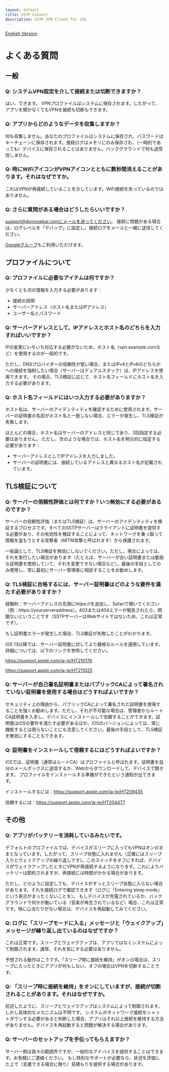 ```yaml
---
layout: default
title: SSTP Connect
description: SSTP VPN Client for iOS
---
```


[English Version](help.html)

# よくある質問

## 一般

### Q: システムVPN設定を介して接続または切断できますか？

はい、できます。 VPNプロファイルはシステムに保存されます。したがって、アプリを開かなくてもVPNを接続も切断もできます。

### Q: アプリからどのようなデータを収集しますか？

何も収集しません。あなたのプロファイルはシステムに保存され、パスワードはキーチェーンに保存されます。接続ログはメモリにのみ保存され、（一時的であっても）デバイスに保存されることはありません。バックグラウンドで何も送受信しません。

### Q: 時にWiFiアイコンがVPNアイコンとともに数秒間消えることがあります。それはなぜですか。

これはVPNが再接続していることを示しています。WiFi接続を失っているのではありません。

### Q: さらに質問がある場合はどうしたらいいですか？

support@domosekai.comにメールを送ってください。
接続に問題がある場合は、ログレベルを「デバッグ」に設定し、接続ログをメールと一緒に送信してください。

[Googleグループ](https://groups.google.com/g/sstp-connect)もご利用いただけます。

## プロファイルについて

### Q: プロファイルに必要なアイテムは何ですか？

少なくとも次の情報を入力する必要があります：
  - 接続の説明
  - サーバーアドレス（ホスト名またはIPアドレス）
  - ユーザー名とパスワード

### Q: サーバーアドレスとして、IPアドレスとホスト名のどちらを入力すればいいですか？

IPの変更にいちいち対応する必要がないため、ホスト名（vpn.example.comなど）を使用するのが一般的です。

ただし、DNSプロバイダーの信頼性が低い場合、またはIPv4とIPv6のどちらかへの接続を強制したい場合（サーバーはデュアルスタック）は、IPアドレスを使用できます。
その場合、TLS検証に応じて、ホスト名フィールドにホスト名を入力する必要があります。

### Q: ホスト名フィールドにはいつ入力する必要がありますか？

ホスト名は、サーバーのアイデンティティを確認するために使用されます。サーバーの証明書の名前がホスト名と一致しない場合、エラーが発生し、TLS検証が失敗します。

ほとんどの場合、ホスト名はサーバーのアドレスと同じであり、2回指定する必要はありません。
ただし、次のような場合では、ホスト名を明示的に指定する必要があります：
  - サーバーアドレスとしてIPアドレスを入力しました。
  - サーバーの証明書には、接続しているアドレスと異なるホスト名が記載されています。

## TLS検証について

### Q: サーバーの信頼性評価とは何ですか？いつ無効にする必要があるのですか？

サーバーの信頼性評価（またはTLS検証）は、サーバーのアイデンティティを検証するプロセスです。すべてのSSTPサーバーはクライアントに証明書を提供する必要があり、その有効性を検証することによって、ネットワークを乗っ取って情報を盗もうとする攻撃者（MITM攻撃と呼ばれます）から保護されます。

一般論として、TLS検証を無効にしないでください。ただし、場合によっては、それを実行したい場合があります（たとえば、サーバーが古い証明書または脆弱な証明書を使用していて、それを変更できない場合など）。最後の手段としてのみ使用し、常に最初にサーバー管理者に相談することをお勧めします。

### Q: TLS検証に合格するには、サーバー証明書はどのような要件を満たす必要がありますか？

経験則：サーバーアドレスの先頭にhttps\://を追加し、Safariで開いてください（例：https\://yourserveraddress）。403または404エラーが報告されたら、問題ないということです（SSTPサーバーはWebサイトではないため、これは正常です）。

もし証明書エラーが発生した場合、TLS検証が失敗したことがわかります。

iOS 13以降では、サーバー証明書に対してより厳格なルールを適用しています。詳細については、以下のリンクを参照してください。

https://support.apple.com/ja-jp/HT210176

https://support.apple.com/ja-jp/HT211025

### Q: サーバーが自己署名証明書またはパブリックCAによって署名されていない証明書を使用する場合はどうすればよいですか？

セキュリティ上の理由から、パブリックCAによって署名された証明書を使用することを強くお勧めします。ただし、それが不可能な場合は、管理者からルートCA証明書を入手し、デバイスにインストールして信頼することができます。証明書はiOSの要件を満たす必要があるほか、iOSのバージョンによっては、常に機能するとは限らないことにも注意してください。最後の手段として、TLS検証を無効にすることもできます。

### Q: 証明書をインストールして信頼するにはどうすればよいですか？

iOSでは、証明書（通常はルートCA）はプロファイルと呼ばれます。証明書を自分のメールボックスに送信するか、Webからダウンロードして、デバイスで開きます。
プロファイルをインストールする準備ができたという通知が出てきます。

インストールするには：https://support.apple.com/ja-jp/HT209435

信頼するには：https://support.apple.com/ja-jp/HT204477

## その他

### Q: アプリがバッテリーを消耗しているみたいです。

デフォルトのプロファイルでは、デバイスがスリープに入ってもVPNはオンのままとなっています。したがって、スリープ状態に入れません（正確にはスリープ入りとウェイクアップの繰り返しです）。このスイッチをオフにすれば、デバイスがウェイクアップしたときにVPNが再接続するようになります。これによりバッテリーは節約されますが、再接続には時間がかかる場合があります。

ただし、どのように設定しても、デバイスがずっとスリープ状態に入らない場合があります。それを接続ログで確認できます（ログに「Entering sleep mode」という表示がまったくないことを）。
もしデバイスが充電されているか、バックグラウンドで何かが動いている（音楽が再生されているなど）場合、これは正常です。特に心当たりがない場合は、デバイスを再起動してみてください。

### Q: ログに「スリープモードに入る」メッセージと「ウェイクアップ」メッセージが繰り返し出ているのはなぜですか？

これは正常です。スリープとウェイクアップは、アプリではなくシステムによって制御されます。通常、それを気にする必要はありません。

予想される動作はこうです。「スリープ時に接続を維持」がオンの場合は、スリープに入ったときにアプリが何もしない、オフの場合はVPNを切断することです。

### Q: 「スリープ時に接続を維持」をオンにしていますが、接続が切断されることがあります。それはなぜですか。

前述したように、スリープとウェイクアップはシステムによって制御されます。しかし具体的なメカニズムは不明です。
システムがネットワーク接続をシャットダウンする必要があると判断した場合、アプリはそれ以上接続を維持する方法がありません。デバイスを再起動すると問題が解決する場合があります。

### Q: サーバーのセットアップを手伝ってもらえますか？

サーバー側は我々の範囲外ですが、一般的なアドバイスを提供することはできます。お気軽にご連絡ください。
もし特別なサポートが必要なら、状況を評価した上で（支援できる場合に限り）見積もりを提供する場合があります。
